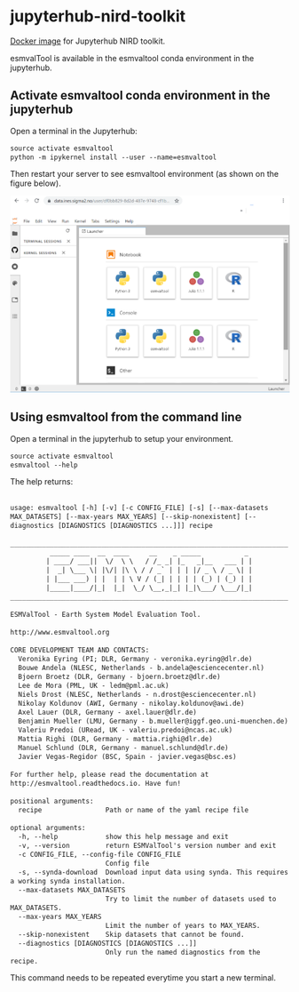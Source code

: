 # jupyterhub-nird-toolkit

[Docker image](https://hub.docker.com/r/nordicesmhub/jupyterhub-nird-toolkit) for Jupyterhub NIRD toolkit.

esmvalTool is available in the esmvaltool conda environment in the jupyterhub.

## Activate esmvaltool conda environment in the jupyterhub

Open a terminal in the Jupyterhub:

```
source activate esmvaltool
python -m ipykernel install --user --name=esmvaltool
```

Then restart your server to see esmvaltool environment (as shown on the figure below).

![](esmvaltool.png)


## Using esmvaltool from the command line

Open a terminal in the jupyterhub to setup your environment.

```
source activate esmvaltool
esmvaltool --help
```

The help returns:

```

usage: esmvaltool [-h] [-v] [-c CONFIG_FILE] [-s] [--max-datasets MAX_DATASETS] [--max-years MAX_YEARS] [--skip-nonexistent] [--diagnostics [DIAGNOSTICS [DIAGNOSTICS ...]]] recipe

______________________________________________________________________
          _____ ____  __  ____     __    _ _____           _
         | ____/ ___||  \/  \ \   / /_ _| |_   _|__   ___ | |
         |  _| \___ \| |\/| |\ \ / / _` | | | |/ _ \ / _ \| |
         | |___ ___) | |  | | \ V / (_| | | | | (_) | (_) | |
         |_____|____/|_|  |_|  \_/ \__,_|_| |_|\___/ \___/|_|
______________________________________________________________________

ESMValTool - Earth System Model Evaluation Tool.

http://www.esmvaltool.org

CORE DEVELOPMENT TEAM AND CONTACTS:
  Veronika Eyring (PI; DLR, Germany - veronika.eyring@dlr.de)
  Bouwe Andela (NLESC, Netherlands - b.andela@esciencecenter.nl)
  Bjoern Broetz (DLR, Germany - bjoern.broetz@dlr.de)
  Lee de Mora (PML, UK - ledm@pml.ac.uk)
  Niels Drost (NLESC, Netherlands - n.drost@esciencecenter.nl)
  Nikolay Koldunov (AWI, Germany - nikolay.koldunov@awi.de)
  Axel Lauer (DLR, Germany - axel.lauer@dlr.de)
  Benjamin Mueller (LMU, Germany - b.mueller@iggf.geo.uni-muenchen.de)
  Valeriu Predoi (URead, UK - valeriu.predoi@ncas.ac.uk)
  Mattia Righi (DLR, Germany - mattia.righi@dlr.de)
  Manuel Schlund (DLR, Germany - manuel.schlund@dlr.de)
  Javier Vegas-Regidor (BSC, Spain - javier.vegas@bsc.es)

For further help, please read the documentation at
http://esmvaltool.readthedocs.io. Have fun!

positional arguments:
  recipe                Path or name of the yaml recipe file

optional arguments:
  -h, --help            show this help message and exit
  -v, --version         return ESMValTool's version number and exit
  -c CONFIG_FILE, --config-file CONFIG_FILE
                        Config file
  -s, --synda-download  Download input data using synda. This requires a working synda installation.
  --max-datasets MAX_DATASETS
                        Try to limit the number of datasets used to MAX_DATASETS.
  --max-years MAX_YEARS
                        Limit the number of years to MAX_YEARS.
  --skip-nonexistent    Skip datasets that cannot be found.
  --diagnostics [DIAGNOSTICS [DIAGNOSTICS ...]]
                        Only run the named diagnostics from the recipe.
```

This command needs to be repeated everytime you start a new terminal.




